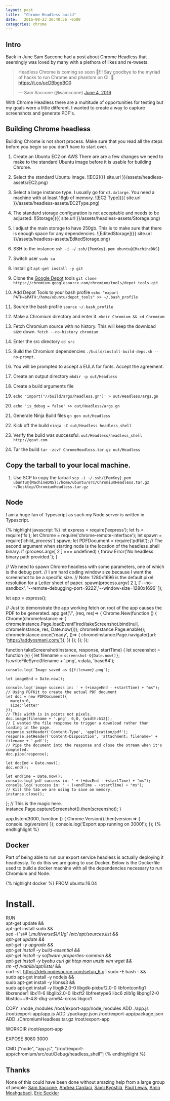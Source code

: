 ```yaml
---
layout: post
title:  "Chrome Headless build"
date:   2016-08-23 20:40:56 -0500
categories: chrome
---
```

## Intro
Back in June Sam Saccone had a post about Chrome Headless that seemingly was loved by many with a plethora of likes and re-tweets.
<blockquote class="twitter-tweet" data-lang="en"><p lang="en" dir="ltr">Headless Chrome is coming so soon 🎪!!! Say goodbye to the myriad of hacks to run Chrome and phantom on CI. 🌊<a href="https://t.co/ucDBbgpBO0">https://t.co/ucDBbgpBO0</a></p>&mdash; Sam Saccone (@samccone) <a href="https://twitter.com/samccone/status/739166801427210240">June 4, 2016</a></blockquote>
<script async src="//platform.twitter.com/widgets.js" charset="utf-8"></script>

With Chrome Headless there are a multitude of opportunities for testing but my goals were a little different.  I wanted to create a way to capture screenshots and generate PDF's.

## Building Chrome headless
Building Chrome is not short process. Make sure that you read all the steps before you begin so you don't have to start over.

1. Create an Ubuntu EC2 on AWS
There are are a few changes we need to make to the standard Ubuntu image before it is usable for building Chrome.

  1. Select the standard Ubuntu image.
![EC2]({{ site.url }}/assets/headless-assets/EC2.png)

  2. Select a large instance type. I usually go for `c3.4xlarge`. You need a machine with at least 16gb of memory.
![EC2 Type]({{ site.url }}/assets/headless-assets/EC2Type.png)

  3. The standard storage configuration is not acceptable and needs to be adjusted.
![Storage]({{ site.url }}/assets/headless-assets/Storage.png)

  4. I adjust the main storage to have 250gb. This is to make sure that there is enough space for any dependencies.
![EditedStorage]({{ site.url }}/assets/headless-assets/EditedStorage.png)

2. SSH to the instance `ssh -i ~/.ssh/{PemKey}.pem ubuntu@{MachineDNS}`

3. Switch user `sudo su`

4. Install git `apt-get install -y git`

5. Clone the [Google Depot][depot] tools `git clone https://chromium.googlesource.com/chromium/tools/depot_tools.git`

6. Add Depot Tools to your bash profile `echo "export PATH=$PATH:/home/ubuntu/depot_tools" >> ~/.bash_profile`

7. Source the bash profile `source ~/.bash_profile`

8. Make a Chromium directory and enter it. `mkdir Chromium && cd Chromium`

9. Fetch Chromium source with no history. This will keep the download size down. `fetch --no-history chromium`

10. Enter the src directory `cd src`

11. Build the Chromium dependencies `./build/install-build-deps.sh --no-prompt`.

12. You will be prompted to accept a EULA for fonts. Accept the agreement.

13. Create an output directory `mkdir -p out/Headless`

14. Create a build arguments file

  1. `echo 'import("//build/args/headless.gn")' > out/Headless/args.gn`

  2. `echo 'is_debug = false' >> out/Headless/args.gn`

15. Generate Ninja Build files `gn gen out/Headless`

16. Kick off the build `ninja -C out/Headless headless_shell`

17. Verify the build was successful. `out/Headless/headless_shell http://goat.com`

18. Tar the build `tar -zcvf ChromeHeadless.tar.gz out/Headless`

## Copy the tarball to your local machine.
1. Use SCP to copy the tarball `scp -i ~/.ssh/{PemKey}.pem ubuntu@{MachineDNS}:/home/ubuntu/src/ChromiumHeadless.tar.gz ~/Desktop/ChromiumHeadless.tar.gz`

## Node
I am a huge fan of Typescript as such my Node server is written in Typescript.

{% highlight javascript %}
let express = require('express');
let fs = require('fs');
let Chrome = require('chrome-remote-interface');
let spawn = require('child_process').spawn;
let PDFDocument = require('pdfkit');
// The second argument when starting node is the location of the headless_shell binary.
if (process.argv[ 2 ] === undefined) {
  throw Error('No headless binary path provided.');
}

// We need to spawn Chrome headless with some parameters, one of which is the debug port.
// I am hard coding window size because I want the screenshot to be a specific size.
// Note: 1280x1696 is the default pixel resolution for a Letter sheet of paper.
spawn(process.argv[ 2 ], ['--no-sandbox', '--remote-debugging-port=9222','--window-size=1280x1696' ]);

let app = express();

// Just to demonstrate the app working fetch on root of the app causes the PDF to be generated.
app.get('/', (req, res)=> {
  Chrome.New(function () {
    Chrome(chromeInstance => {
      chromeInstance.Page.loadEventFired(takeScreenshot.bind(null, chromeInstance, res, Date.now()));
      chromeInstance.Page.enable();
      chromeInstance.once('ready', ()=> {
        chromeInstance.Page.navigate({url: 'https://addyosmani.com/'});
      })
    });
  });
});


function takeScreenshot(instance, response, startTime) {
  let screenshot = function (v) {
    let filename = `screenshot-${Date.now()}`;
    fs.writeFileSync(filename + '.png', v.data, 'base64');

    console.log(`Image saved as ${filename}.png`);

    let imageEnd = Date.now();

    console.log('image success in: ' + (+imageEnd - +startTime) + "ms");
    // Using PDFKit to create the actual PDF document
    let doc = new PDFDocument({
      margin:0,
      size:'letter'
    });
    // This width is in points not pixels.
    doc.image(filename + '.png', 0,0, {width:612});
    // I wanted the file response to trigger a download rather than loading in the page.
    response.setHeader('Content-Type', 'application/pdf');
    response.setHeader('Content-Disposition', 'attachment; filename=' + filename + '.pdf');
    // Pipe the document into the response and close the stream when it's completed.
    doc.pipe(response);

    let docEnd = Date.now();
    doc.end();

    let endTime = Date.now();
    console.log('pdf success in: ' + (+docEnd - +startTime) + "ms");
    console.log('success in: ' + (+endTime - +startTime) + "ms");
    // Kill the tab we are using to save on memory.
    instance.close();
  };
  // This is the magic here.
  instance.Page.captureScreenshot().then(screenshot);
}

app.listen(3000, function () {
  Chrome.Version().then(version => {
    console.log(version)
  });
  console.log('Export app running on 3000!');
});
{% endhighlight %}

## Docker
Part of being able to run our export service headless is actually deploying it headlessly.  To do this we are going to use Docker.
Below is the Dockerfile used to build a docker machine with all the dependencies necessary to run Chromium and Node.

{% highlight docker %}
FROM ubuntu:16.04

# Install.
RUN \
    apt-get update && \
    apt-get install sudo && \
    sed -i 's/# \(.*multiverse$\)/\1/g' /etc/apt/sources.list && \
    apt-get update && \
    apt-get -y upgrade && \
    apt-get install -y build-essential && \
    apt-get install -y software-properties-common && \
    apt-get install -y byobu curl git htop man unzip vim wget && \
    rm -rf /var/lib/apt/lists/* && \
    curl -sL https://deb.nodesource.com/setup_6.x | sudo -E bash - && \
    sudo apt-get install -y nodejs && \
    sudo apt-get install -y libnss3 && \
    sudo apt-get install -y libgtk2.0-0 libgdk-pixbuf2.0-0 libfontconfig1 libxrender1 libx11-6 libglib2.0-0 libxft2 libfreetype6 libc6 zlib1g libpng12-0 libstdc++6-4.8-dbg-arm64-cross libgcc1

COPY ./node_modules /root/export-app/node_modules
ADD ./app.js /root/export-app/app.js
ADD ./package.json /root/export-app/package.json
ADD ./ChromiumHeadless.tar.gz /root/export-app

WORKDIR /root/export-app

EXPOSE 8080 3000

CMD ["node", "app.js", "/root/export-app/chromium/src/out/Debug/headless_shell"]
{% endhighlight %}


## Thanks
None of this could have been done without amazing help from a large group of people:
[Sam Saccone][sams], [Andrea Cardaci][andrea], [Sami Kyöstilä][sami], [Paul Lewis][paull], [Amin Moshgabadi][amin], [Eric Seckler][eric]

[eric]: https://www.linkedin.com/in/ericseckler
[amin]: https://www.linkedin.com/in/amoshg
[paull]: https://aerotwist.com/
[sami]: http://www.unrealvoodoo.org/
[andrea]: https://cyrus-and.github.io/
[sams]: http://github.com/sami
[depot]: https://commondatastorage.googleapis.com/chrome-infra-docs/flat/depot_tools/docs/html/depot_tools_tutorial.html#_setting_up